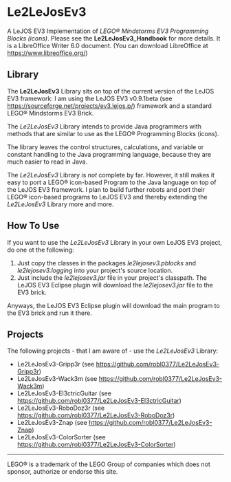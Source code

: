 # Le2LeJosEv3
A LeJOS EV3 Implementation of _LEGO® Mindstorms EV3 Programming Blocks (icons)_.
Please see the **Le2LeJosEv3_Handbook** for more details. It is a LibreOffice Writer 6.0 document. (You can download LibreOffice at https://www.libreoffice.org/)

## Library
The **Le2LeJosEv3** Library sits on top of the current version of the LeJOS EV3 framework: I am using the LeJOS EV3 v0.9.1beta (see https://sourceforge.net/projects/ev3.lejos.p/) framework and a standard LEGO® Mindstorms EV3 Brick.

The _Le2LeJosEv3_ Library intends to provide Java programmers with methods that are similar to use as the LEGO® Programming Blocks (icons).

The library leaves the control structures, calculations, and variable or constant handling to the Java programming language, because they are much easier to read in Java.

The _Le2LeJosEv3_ Library is _not_ complete by far.
However, it still makes it easy to port a LEGO® icon-based Program to the Java language on top of the LeJOS EV3 framework. 
I plan to build further robots and port their LEGO® icon-based programs to LeJOS EV3 and thereby extending the _Le2LeJosEv3_ Library more and more.

## How To Use
If you want to use the _Le2LeJosEv3_ Library in your own LeJOS EV3 project, do one ot the following:
1. Just copy the classes in the packages _le2lejosev3.pblocks_ and _le2lejosev3.logging_ into your project's source location.
2. Just include the _le2lejosev3.jar_ file in your project's classpath. The LeJOS EV3 Eclipse plugin will download the _le2lejosev3.jar_ file to the EV3 brick.

Anyways, the LeJOS EV3 Eclipse plugin will download the main program to the EV3 brick and run it there.

## Projects
The following projects - that I am aware of - use the _Le2LeJosEv3_ Library:
- Le2LeJosEv3-Gripp3r (see https://github.com/robl0377/Le2LeJosEv3-Gripp3r)
- Le2LeJosEv3-Wack3m (see https://github.com/robl0377/Le2LeJosEv3-Wack3m)
- Le2LeJosEv3-El3ctricGuitar (see https://github.com/robl0377/Le2LeJosEv3-El3ctricGuitar)
- Le2LeJosEv3-RoboDoz3r (see https://github.com/robl0377/Le2LeJosEv3-RoboDoz3r)
- Le2LeJosEv3-Znap (see https://github.com/robl0377/Le2LeJosEv3-Znap)
- Le2LeJosEv3-ColorSorter (see https://github.com/robl0377/Le2LeJosEv3-ColorSorter)


---
LEGO® is a trademark of the LEGO Group of companies which does not sponsor, authorize or endorse this site.
